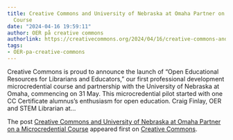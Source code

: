 ```yaml
---
title: Creative Commons and University of Nebraska at Omaha Partner on a Microcredential
  Course
date: "2024-04-16 19:59:11"
author: OER på creative commons
authorlink: https://creativecommons.org/2024/04/16/creative-commons-and-university-of-nebraska-omaha-partner-on-a-microcredential-course/?utm_source=rss&utm_medium=rss&utm_campaign=creative-commons-and-university-of-nebraska-omaha-partner-on-a-microcredential-course
tags:
- OER-pa-creative-commons
---
```

<p>Creative Commons is proud to announce the launch of “Open Educational Resources for Librarians and Educators,” our first professional development microcredential course and partnership with the University of Nebraska at Omaha, commencing on 31 May. This microcredential pilot started with one CC Certificate alumnus’s enthusiasm for open education. Craig Finlay, OER and STEM Librarian at&#8230;</p>
<p>The post <a rel="nofollow" href="https://creativecommons.org/2024/04/16/creative-commons-and-university-of-nebraska-omaha-partner-on-a-microcredential-course/">Creative Commons and University of Nebraska at Omaha Partner on a Microcredential Course</a> appeared first on <a rel="nofollow" href="https://creativecommons.org">Creative Commons</a>.</p>
